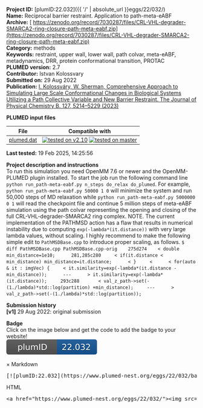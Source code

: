**Project ID:** [plumID:22.032]({{ '/' | absolute_url }}eggs/22/032/)  
**Name:**  Reciprocal barrier restraint. Application to path-meta-eABF  
**Archive:** [ https://zenodo.org/record/7030287/files/CRL-VHL-degrader-SMARCA2-ring-closure-path-meta-eabf.zip](https://zenodo.org/record/7030287/files/CRL-VHL-degrader-SMARCA2-ring-closure-path-meta-eabf.zip)  
**Category:**  methods  
**Keywords:**  restraint, upper wall, lower wall, path colvar, meta-eABF, metadynamics, DRR, protein conformational transition, PROTAC  
**PLUMED version:**  2.7  
**Contributor:**  Istvan Kolossvary  
**Submitted on:** 29 Aug 2022  
**Publication:** [I. Kolossváry, W. Sherman, Comprehensive Approach to Simulating Large Scale Conformational Changes in Biological Systems Utilizing a Path Collective Variable and New Barrier Restraint. The Journal of Physical Chemistry B. 127, 5214–5229 (2023)](http://dx.doi.org/10.1021/acs.jpcb.3c02028)  
  
**PLUMED input files**  
  
| File     | Compatible with |  
|:--------:|:--------:|  
| [plumed.dat](./data/plumed.dat.md) |  [![tested on v2.10](https://img.shields.io/badge/v2.10-passing-green.svg)](data/plumed.dat.plumed.stderr) [![tested on master](https://img.shields.io/badge/master-passing-green.svg)](data/plumed.dat.plumed_master.stderr) |  
  
**Last tested:**  19 Feb 2025, 14:25:56
  
**Project description and instructions**  
To run this simulation you need OpenMM 7.6 or newer and the OpenMM-PLUMED plugin installed. To start the job run the following command line `python run_path-meta-eabf.py n_steps do_relax do_plumed`. For example, `python run_path-meta-eabf.py 50000 1 0` will minimize the system and run 50,000 steps of MD relaxation while `python run_path-meta-eabf.py 5000000 0 1` will read the checkpoint file and continue 5 million steps of meta-eABF simulation using the path colvar representing the opening and closing of the full CRL-VHL-degrader-SMARCA2 ring complex. NOTE. The current implementation of the PATHMSD action has a flaw that results in numerical instability due to computing `exp(-lambda*(it.distance))` with very large lambda values, without scaling. I highly recommend to make the following simple edit to `PathMSDBase.cpp` to introduce proper scaling, as follows.     ``` $ diff PathMSDBase.cpp PathMSDBase.cpp-orig    275d274    < double min_distance=1e10;      281,285c280     < if(it.distance < min_distance) min_distance=it.distance;      < }     <      < for(auto & it : imgVec) {     < it.similarity=exp(-lambda*(it.distance - min_distance));      ---      > it.similarity=exp(-lambda*(it.distance));     293c288       < val_z_path->set(-(1./lambda)*std::log(partition) +min_distance);     ---      > val_z_path->set(-(1./lambda)*std::log(partition));      ```

  
**Submission history**  
**[v1]** 29 Aug 2022: original submission  
  
**Badge**  
Click on the image below and get the code to add the badge to your website!  
<img src="./badge.svg" alt="plumeDnest:22.032" id="myBtn" class="badge">
<div id="myModal" class="modal">
  <div class="modal-content">
    <span class="close">&times;</span>
    Markdown<pre>[![plumID:22.032](https://www.plumed-nest.org/eggs/22/032/badge.svg)](https://www.plumed-nest.org/eggs/22/032/)</pre>
    HTML<pre>&lt;a href="https://www.plumed-nest.org/eggs/22/032/"&gt;&lt;img src="https://www.plumed-nest.org/eggs/22/032/badge.svg" alt="plumID:22.032"&gt;&lt;/a&gt;</pre>
  </div>
</div>
